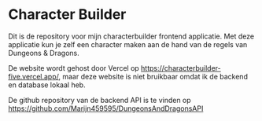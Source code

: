 # Character Builder

Dit is de repository voor mijn characterbuilder frontend applicatie. Met deze applicatie kun je zelf een character maken aan de hand van de regels van Dungeons & Dragons.

De website wordt gehost door Vercel op https://characterbuilder-five.vercel.app/, maar deze website is niet bruikbaar omdat ik de backend en database lokaal heb.

De github repository van de backend API is te vinden op https://github.com/Marijn459595/DungeonsAndDragonsAPI
